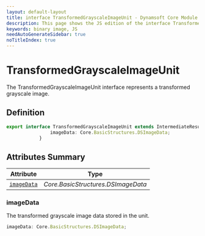 ```yaml
---
layout: default-layout
title: interface TransformedGrayscaleImageUnit - Dynamsoft Core Module JS Edition API Reference
description: This page shows the JS edition of the interface TransformedGrayscaleImageUnit in Dynamsoft Core Module.
keywords: binary image, JS
needAutoGenerateSidebar: true
noTitleIndex: true
---
```


# TransformedGrayscaleImageUnit

The TransformedGrayscaleImageUnit interface represents a transformed grayscale image.

## Definition

```ts
export interface TransformedGrayscaleImageUnit extends IntermediateResultUnit {
                imageData: Core.BasicStructures.DSImageData;
            } 
```

## Attributes Summary

| Attribute               | Type |
|----------------------|-------------|
| [`imageData`](#imageData) | *Core.BasicStructures.DSImageData* |

### imageData

The transformed grayscale image data stored in the unit.

```ts
imageData: Core.BasicStructures.DSImageData;
```